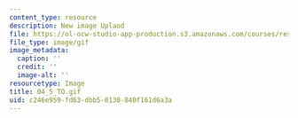 ```yaml
---
content_type: resource
description: New image Uplaod
file: https://ol-ocw-studio-app-production.s3.amazonaws.com/courses/res-21g-01-kana-spring-2010/c246e959fd63dbb50130840f161d6a3a_04_5_TO.gif
file_type: image/gif
image_metadata:
  caption: ''
  credit: ''
  image-alt: ''
resourcetype: Image
title: 04_5_TO.gif
uid: c246e959-fd63-dbb5-0130-840f161d6a3a
---
```

